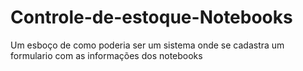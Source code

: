 # Controle-de-estoque-Notebooks
Um esboço de como poderia ser um sistema onde se cadastra um formulario com as informações dos notebooks
